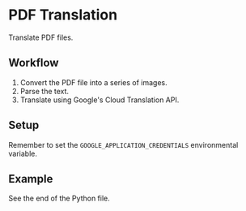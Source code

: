 # PDF Translation

Translate PDF files.

## Workflow

1. Convert the PDF file into a series of images.
2. Parse the text.
3. Translate using Google's Cloud Translation API.

## Setup

Remember to set the `GOOGLE_APPLICATION_CREDENTIALS` environmental variable.

## Example

See the end of the Python file.
